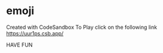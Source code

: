 # emoji
Created with CodeSandbox
To Play click on the following link
https://uur1ps.csb.app/

HAVE FUN
